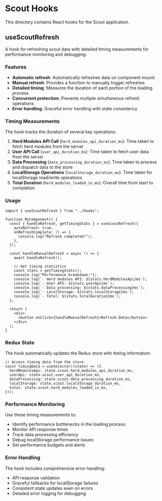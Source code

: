 # Scout Hooks

This directory contains React hooks for the Scout application.

## useScoutRefresh

A hook for refreshing scout data with detailed timing measurements for performance monitoring and debugging.

### Features

- **Automatic refresh**: Automatically refreshes data on component mount
- **Manual refresh**: Provides a function to manually trigger refreshes
- **Detailed timing**: Measures the duration of each portion of the loading process
- **Concurrent protection**: Prevents multiple simultaneous refresh operations
- **Error handling**: Graceful error handling with state consistency

### Timing Measurements

The hook tracks the duration of several key operations:

1. **Herd Modules API Call** (`herd_modules_api_duration_ms`): Time taken to fetch herd modules from the server
2. **User API Call** (`user_api_duration_ms`): Time taken to fetch user data from the server
3. **Data Processing** (`data_processing_duration_ms`): Time taken to process and dispatch data to the store
4. **LocalStorage Operations** (`localStorage_duration_ms`): Time taken for localStorage read/write operations
5. **Total Duration** (`herd_modules_loaded_in_ms`): Overall time from start to completion

### Usage

```tsx
import { useScoutRefresh } from "../hooks";

function MyComponent() {
  const { handleRefresh, getTimingStats } = useScoutRefresh({
    autoRefresh: true,
    onRefreshComplete: () => {
      console.log("Refresh completed!");
    },
  });

  const handleManualRefresh = async () => {
    await handleRefresh();

    // Get timing statistics
    const stats = getTimingStats();
    console.log("Performance breakdown:");
    console.log(`- Herd modules API: ${stats.herdModulesApi}ms`);
    console.log(`- User API: ${stats.userApi}ms`);
    console.log(`- Data processing: ${stats.dataProcessing}ms`);
    console.log(`- LocalStorage: ${stats.localStorage}ms`);
    console.log(`- Total: ${stats.totalDuration}ms`);
  };

  return (
    <div>
      <button onClick={handleManualRefresh}>Refresh Data</button>
    </div>
  );
}
```

### Redux State

The hook automatically updates the Redux store with timing information:

```tsx
// Access timing data from the store
const timingData = useSelector((state) => ({
  herdModulesApi: state.scout.herd_modules_api_duration_ms,
  userApi: state.scout.user_api_duration_ms,
  dataProcessing: state.scout.data_processing_duration_ms,
  localStorage: state.scout.localStorage_duration_ms,
  total: state.scout.herd_modules_loaded_in_ms,
}));
```

### Performance Monitoring

Use these timing measurements to:

- Identify performance bottlenecks in the loading process
- Monitor API response times
- Track data processing efficiency
- Debug localStorage performance issues
- Set performance budgets and alerts

### Error Handling

The hook includes comprehensive error handling:

- API response validation
- Graceful fallbacks for localStorage failures
- Consistent state updates even on errors
- Detailed error logging for debugging
